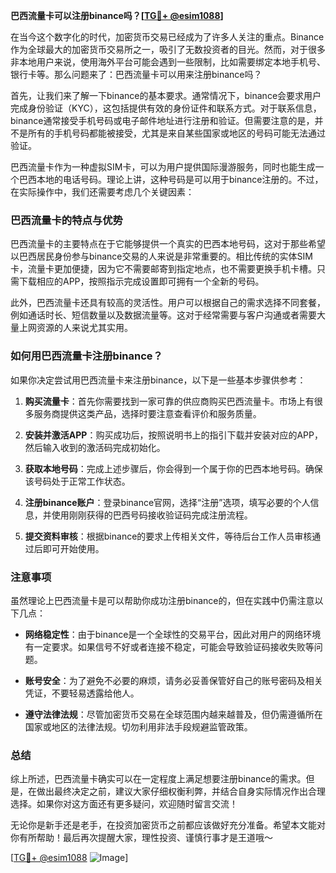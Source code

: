**巴西流量卡可以注册binance吗？[[TG💪+ @esim1088](https://t.me/s/esim1088)]**

在当今这个数字化的时代，加密货币交易已经成为了许多人关注的重点。Binance作为全球最大的加密货币交易所之一，吸引了无数投资者的目光。然而，对于很多非本地用户来说，使用海外平台可能会遇到一些限制，比如需要绑定本地手机号、银行卡等。那么问题来了：巴西流量卡可以用来注册binance吗？

首先，让我们来了解一下binance的基本要求。通常情况下，binance会要求用户完成身份验证（KYC），这包括提供有效的身份证件和联系方式。对于联系信息，binance通常接受手机号码或电子邮件地址进行注册和验证。但需要注意的是，并不是所有的手机号码都能被接受，尤其是来自某些国家或地区的号码可能无法通过验证。

巴西流量卡作为一种虚拟SIM卡，可以为用户提供国际漫游服务，同时也能生成一个巴西本地的电话号码。理论上讲，这种号码是可以用于binance注册的。不过，在实际操作中，我们还需要考虑几个关键因素：

### 巴西流量卡的特点与优势

巴西流量卡的主要特点在于它能够提供一个真实的巴西本地号码，这对于那些希望以巴西居民身份参与binance交易的人来说是非常重要的。相比传统的实体SIM卡，流量卡更加便捷，因为它不需要邮寄到指定地点，也不需要更换手机卡槽。只需下载相应的APP，按照指示完成设置即可拥有一个全新的号码。

此外，巴西流量卡还具有较高的灵活性。用户可以根据自己的需求选择不同套餐，例如通话时长、短信数量以及数据流量等。这对于经常需要与客户沟通或者需要大量上网资源的人来说尤其实用。

### 如何用巴西流量卡注册binance？

如果你决定尝试用巴西流量卡来注册binance，以下是一些基本步骤供参考：

1. **购买流量卡**：首先你需要找到一家可靠的供应商购买巴西流量卡。市场上有很多服务商提供这类产品，选择时要注意查看评价和服务质量。
   
2. **安装并激活APP**：购买成功后，按照说明书上的指引下载并安装对应的APP，然后输入收到的激活码完成初始化。

3. **获取本地号码**：完成上述步骤后，你会得到一个属于你的巴西本地号码。确保该号码处于正常工作状态。

4. **注册binance账户**：登录binance官网，选择“注册”选项，填写必要的个人信息，并使用刚刚获得的巴西号码接收验证码完成注册流程。

5. **提交资料审核**：根据binance的要求上传相关文件，等待后台工作人员审核通过后即可开始使用。

### 注意事项

虽然理论上巴西流量卡是可以帮助你成功注册binance的，但在实践中仍需注意以下几点：

- **网络稳定性**：由于binance是一个全球性的交易平台，因此对用户的网络环境有一定要求。如果信号不好或者连接不稳定，可能会导致验证码接收失败等问题。
  
- **账号安全**：为了避免不必要的麻烦，请务必妥善保管好自己的账号密码及相关凭证，不要轻易透露给他人。

- **遵守法律法规**：尽管加密货币交易在全球范围内越来越普及，但仍需遵循所在国家或地区的法律法规。切勿利用非法手段规避监管政策。

### 总结

综上所述，巴西流量卡确实可以在一定程度上满足想要注册binance的需求。但是，在做出最终决定之前，建议大家仔细权衡利弊，并结合自身实际情况作出合理选择。如果你对这方面还有更多疑问，欢迎随时留言交流！

无论你是新手还是老手，在投资加密货币之前都应该做好充分准备。希望本文能对你有所帮助！最后再次提醒大家，理性投资、谨慎行事才是王道哦～

[[TG💪+ @esim1088](https://t.me/s/esim1088) ![Image](https://i.postimg.cc/4NQfJmqS/Snipaste-2025-05-13-00-14-12.png)]
